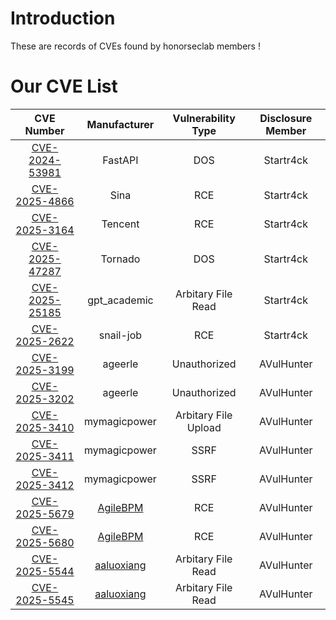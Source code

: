 # Introduction
These are records of CVEs found by honorseclab members ! 
# Our CVE List
|CVE Number |Manufacturer| Vulnerability Type | Disclosure Member |
|:-------:|:-------:|:-------:|:-------:|
| [CVE-2024-53981](https://github.com/honorseclab/vulns/blob/main/FastAPI/CVE-2024-53981%20FastAPI%20Dos%20Attack%20via%20FileUpload/details.md) | FastAPI  | DOS  | Startr4ck |
| [CVE-2025-4866](https://github.com/honorseclab/vulns/blob/main/Sina%20RillFlow/CVE-2025-4866%20%20RCE%20Aviator%20Express%20Execute/details.md) | Sina  | RCE  | Startr4ck |
| [CVE-2025-3164](https://github.com/honorseclab/vulns/blob/main/Tencent%20Supersonic/CVE-2025-3164%20RCE%20H2/details.md)  | Tencent  | RCE  | Startr4ck |
| [CVE-2025-47287](https://github.com/honorseclab/vulns/blob/main/Tornado/CVE-2025-47287%20Tornado%20Dos%20Attack%20via%20FileUpload/details.md)  | Tornado  | DOS  | Startr4ck |
| [CVE-2025-25185](https://github.com/honorseclab/vulns/blob/main/gpt_academic/CVE-2025-25185%20Arbitary%20File%20read/details.md)  | gpt_academic  | Arbitary File Read  | Startr4ck |
| [CVE-2025-2622](https://github.com/honorseclab/vulns/blob/main/snail-job/CVE-2025-2622%20RCE%20getRuntime%20NodeExpression%20unserial/details.md) | snail-job  | RCE  | Startr4ck |
| [CVE-2025-3199](https://github.com/honorseclab/vulns/blob/main/ageerle_ruoyi-ai/Unauthorized1.md)| ageerle  | Unauthorized  | AVulHunter |
| [CVE-2025-3202](https://github.com/honorseclab/vulns/blob/main/ageerle_ruoyi-ai/Unauthorized2.md)| ageerle  | Unauthorized  | AVulHunter |
|[CVE-2025-3410](https://github.com/honorseclab/vulns/blob/main/mymagicpower_AIAS/CVE-2025-3410_arbitrary-file-upload/details.md)| mymagicpower  | Arbitary File Upload  | AVulHunter |
| [CVE-2025-3411](https://github.com/honorseclab/vulns/blob/main/mymagicpower_AIAS/CVE-2025-3411_SSRF/details.md)| mymagicpower  | SSRF  | AVulHunter |
| [CVE-2025-3412](https://github.com/honorseclab/vulns/blob/main/mymagicpower_AIAS/CVE-2025-3412_SSRF/details.md)| mymagicpower  | SSRF  | AVulHunter |
|[CVE-2025-5679](https://www.cve.org/CVERecord?id=CVE-2025-5679) | [AgileBPM](https://gitee.com/agile-bpm/agile-bpm-basic)   | RCE  | AVulHunter |
|[CVE-2025-5680](https://www.cve.org/CVERecord?id=CVE-2025-5680)| [AgileBPM](https://gitee.com/agile-bpm/agile-bpm-basic)  | RCE  | AVulHunter |
| [CVE-2025-5544](https://www.cve.org/CVERecord?id=CVE-2025-5544)| [aaluoxiang](https://gitee.com/aaluoxiang/oa_system)  |  Arbitary File Read    | AVulHunter |
| [CVE-2025-5545](https://www.cve.org/CVERecord?id=CVE-2025-5545)| [aaluoxiang](https://gitee.com/aaluoxiang/oa_system)|  Arbitary File Read    | AVulHunter |
